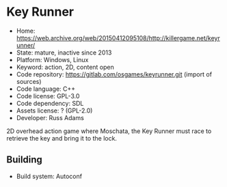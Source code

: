 # Key Runner

- Home: https://web.archive.org/web/20150412095108/http://killergame.net/keyrunner/
- State: mature, inactive since 2013
- Platform: Windows, Linux
- Keyword: action, 2D, content open
- Code repository: https://gitlab.com/osgames/keyrunner.git (import of sources)
- Code language: C++
- Code license: GPL-3.0
- Code dependency: SDL
- Assets license: ? (GPL-2.0)
- Developer: Russ Adams

2D overhead action game where Moschata, the Key Runner must race to retrieve the key and bring it to the lock.

## Building

- Build system: Autoconf
